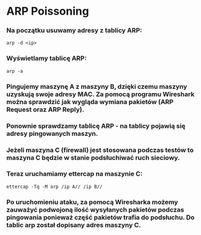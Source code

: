 # ARP Poissoning

### Na początku usuwamy adresy z tablicy ARP:
```
arp -d <ip>
```

### Wyświetlamy tablicę ARP:
```
arp -a
```

### Pingujemy maszynę A z maszyny B, dzięki czemu maszyny uzyskują swoje adresy MAC. Za pomocą programu Wireshark można sprawdzić jak wygląda wymiana pakietów (ARP Request oraz ARP Reply).

### Ponownie sprawdzamy tablicę ARP - na tablicy pojawią się adresy pingowanych maszyn.

### Jeżeli maszyna C (firewall) jest stosowana podczas testów to maszyna C będzie w stanie podsłuchiwać ruch sieciowy.

### Teraz uruchamiamy ettercap na maszynie C:
```
ettercap -Tq -M arp /ip A// /ip B//
```

### Po uruchomieniu ataku, za pomocą Wiresharka możemy zauważyć podwojoną ilość wysyłanych pakietów podczas pingowania ponieważ część pakietów trafia do podsłuchu. Do tablic arp został dopisany adres maszyny C.

